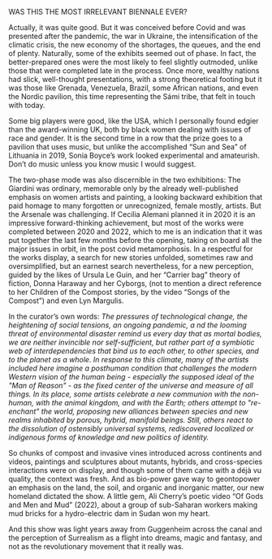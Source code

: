
WAS THIS THE MOST IRRELEVANT BIENNALE EVER?</p>
<p>
Actually, it was quite good. But it was conceived before Covid and was presented after the pandemic, the war in Ukraine, the intensification of the 
climatic crisis, the new economy of the shortages, the queues, and the end of plenty. Naturally, some of the exhibits seemed out of phase. 
In fact, the better-prepared ones were the most likely to feel slightly outmoded, unlike those that were completed late in the process. 
Once more, wealthy nations had slick, well-thought presentations, with a strong theoretical footing but it was those like Grenada, Venezuela, 
Brazil, some African nations, and even the Nordic pavilion, this time representing the Sámi tribe, that felt in touch with today.</p>
<p>
Some big players were good, like the USA, which I personally found edgier than the award-winning UK, both by black women dealing with
issues of race and gender. It is the second time in a row that the prize goes to a pavilion that uses music, but unlike the accomplished
“Sun and Sea” of Lithuania in 2019, Sonia Boyce’s work looked experimental and amateurish. Don’t do music unless you know music I would suggest.</p>
<p>
The two-phase mode was also discernible in the two exhibitions: The Giardini was ordinary, memorable only by the already well-published 
emphasis on women artists and painting, a looking backward exhibition that paid homage to many forgotten or unrecognized, female mostly, artists. 
But the Arsenale was challenging. If Cecilia Alemani planned it in 2020  it is an impressive forward-thinking achievement, 
but most of the works were completed between 2020 and 2022, which to me is an indication that it was put together the last few months 
before the opening, taking on board all the major issues in orbit, in the post covid metamorphosis.  In a respectful for the works display,
a search for new stories unfolded, sometimes raw and oversimplified, but an earnest search nevertheless, for a new perception, guided by the
likes of Ursula Le Guin, and her “Carrier bag” theory of fiction, Donna Haraway and her Cyborgs, (not to mention a direct reference to her Children
of the Compost stories, by the video “Songs of the Compost”) and even Lyn Margulis.</p>

 
<p>
In the curator’s own words: <i>The pressures of technological change, the heightening of social tensions, an ongoing pandemic, a
nd the looming threat of environmental disaster remind us every day that as mortal bodies, we are neither invincible 
nor self-sufficient, but rather part of a symbiotic web of interdependencies that bind us to each other, to other species, 
and to the planet as a whole. In response to this climate, many of the artists included here imagine a posthuman condition that 
challenges the modern Western vision of the human being - especially the supposed ideal of the "Man of Reason" - as the fixed center 
of the universe and measure of all things. In its place, some artists celebrate a new communion with the non-human, with the animal kingdom, 
and with the Earth; others attempt to "re-enchant" the world, proposing new alliances between species and new realms inhabited by porous, 
hybrid, manifold beings. Still, others react to the dissolution of ostensibly universal systems, rediscovered localized or indigenous forms 
of knowledge and new politics of identity.</i><p>

 
<p>
So chunks of compost and invasive vines introduced across continents and videos, paintings and sculptures about mutants, hybrids, 
and cross-species interactions were on display, and though some of them came with a déjà vu quality, the context was fresh.  And as
bio-power gave way to geontopower an emphasis on the land, the soil, and organic and inorganic matter, our new homeland dictated the show. 
A little gem, Ali Cherry’s poetic video “Of Gods and Men and Mud” (2022), about a group of sub-Saharan workers making mud bricks for a 
hydro-electric dam in Sudan won my heart.</p>


And this show was light years away from Guggenheim across the canal and the perception of Surrealism as a flight into dreams, magic and fantasy, and not as the
revolutionary movement that it really was.
